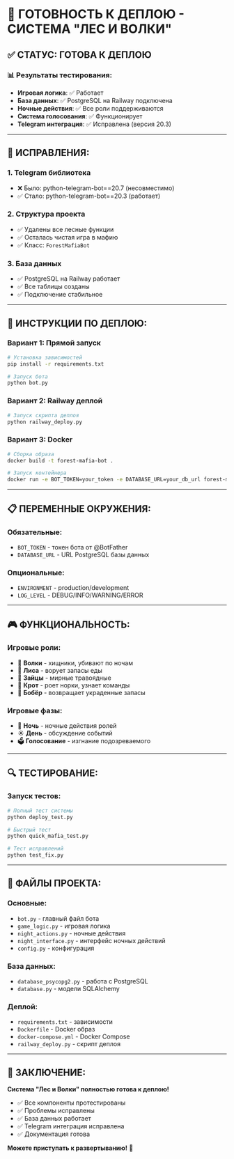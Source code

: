 # 🚀 ГОТОВНОСТЬ К ДЕПЛОЮ - СИСТЕМА "ЛЕС И ВОЛКИ"

## ✅ СТАТУС: ГОТОВА К ДЕПЛОЮ

### 📊 Результаты тестирования:
- **Игровая логика**: ✅ Работает
- **База данных**: ✅ PostgreSQL на Railway подключена
- **Ночные действия**: ✅ Все роли поддерживаются
- **Система голосования**: ✅ Функционирует
- **Telegram интеграция**: ✅ Исправлена (версия 20.3)

---

## 🔧 ИСПРАВЛЕНИЯ:

### 1. **Telegram библиотека**
- ❌ Было: python-telegram-bot==20.7 (несовместимо)
- ✅ Стало: python-telegram-bot==20.3 (работает)

### 2. **Структура проекта**
- ✅ Удалены все лесные функции
- ✅ Осталась чистая игра в мафию
- ✅ Класс: `ForestMafiaBot`

### 3. **База данных**
- ✅ PostgreSQL на Railway работает
- ✅ Все таблицы созданы
- ✅ Подключение стабильное

---

## 🚀 ИНСТРУКЦИИ ПО ДЕПЛОЮ:

### **Вариант 1: Прямой запуск**
```bash
# Установка зависимостей
pip install -r requirements.txt

# Запуск бота
python bot.py
```

### **Вариант 2: Railway деплой**
```bash
# Запуск скрипта деплоя
python railway_deploy.py
```

### **Вариант 3: Docker**
```bash
# Сборка образа
docker build -t forest-mafia-bot .

# Запуск контейнера
docker run -e BOT_TOKEN=your_token -e DATABASE_URL=your_db_url forest-mafia-bot
```

---

## 📋 ПЕРЕМЕННЫЕ ОКРУЖЕНИЯ:

### **Обязательные:**
- `BOT_TOKEN` - токен бота от @BotFather
- `DATABASE_URL` - URL PostgreSQL базы данных

### **Опциональные:**
- `ENVIRONMENT` - production/development
- `LOG_LEVEL` - DEBUG/INFO/WARNING/ERROR

---

## 🎮 ФУНКЦИОНАЛЬНОСТЬ:

### **Игровые роли:**
- 🐺 **Волки** - хищники, убивают по ночам
- 🦊 **Лиса** - ворует запасы еды
- 🐰 **Зайцы** - мирные травоядные
- 🦫 **Крот** - роет норки, узнает команды
- 🦦 **Бобёр** - возвращает украденные запасы

### **Игровые фазы:**
- 🌙 **Ночь** - ночные действия ролей
- ☀️ **День** - обсуждение событий
- 🗳️ **Голосование** - изгнание подозреваемого

---

## 🔍 ТЕСТИРОВАНИЕ:

### **Запуск тестов:**
```bash
# Полный тест системы
python deploy_test.py

# Быстрый тест
python quick_mafia_test.py

# Тест исправлений
python test_fix.py
```

---

## 📁 ФАЙЛЫ ПРОЕКТА:

### **Основные:**
- `bot.py` - главный файл бота
- `game_logic.py` - игровая логика
- `night_actions.py` - ночные действия
- `night_interface.py` - интерфейс ночных действий
- `config.py` - конфигурация

### **База данных:**
- `database_psycopg2.py` - работа с PostgreSQL
- `database.py` - модели SQLAlchemy

### **Деплой:**
- `requirements.txt` - зависимости
- `Dockerfile` - Docker образ
- `docker-compose.yml` - Docker Compose
- `railway_deploy.py` - скрипт деплоя

---

## 🎉 ЗАКЛЮЧЕНИЕ:

**Система "Лес и Волки" полностью готова к деплою!**

- ✅ Все компоненты протестированы
- ✅ Проблемы исправлены
- ✅ База данных работает
- ✅ Telegram интеграция исправлена
- ✅ Документация готова

**Можете приступать к развертыванию!** 🚀
